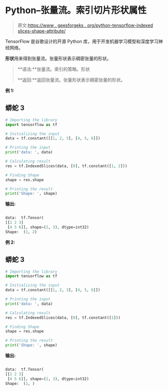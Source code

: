 # Python–张量流。索引切片形状属性

> 原文:[https://www . geesforgeks . org/python-tensorflow-indexed slices-shape-attribute/](https://www.geeksforgeeks.org/python-tensorflow-indexedslices-shape-attribute/)

TensorFlow 是谷歌设计的开源 Python 库，用于开发机器学习模型和深度学习神经网络。

**形状**用来得到张量流。张量形状表示稠密张量的形状。

> **语法:**张量流。索引的策略。形状
> 
> **返回:**返回张量流。张量形状表示稠密张量的形状。

**例 1:**

## 蟒蛇 3

```py
# Importing the library
import tensorflow as tf

# Initializing the input
data = tf.constant([[1, 2, 3], [4, 5, 6]])

# Printing the input
print('data: ', data)

# Calculating result
res = tf.IndexedSlices(data, [0], tf.constant([1, 2]))

# Finding Shape
shape = res.shape

# Printing the result
print('Shape: ', shape)
```

**输出:**

```py

data:  tf.Tensor(
[[1 2 3]
 [4 5 6]], shape=(2, 3), dtype=int32)
Shape:  (1, 2)

```

**例 2:**

## 蟒蛇 3

```py
# Importing the library
import tensorflow as tf

# Initializing the input
data = tf.constant([[1, 2, 3], [4, 5, 6]])

# Printing the input
print('data: ', data)

# Calculating result
res = tf.IndexedSlices(data, [0], tf.constant([1]))

# Finding Shape
shape = res.shape

# Printing the result
print('Shape: ', shape)
```

**输出:**

```py

data:  tf.Tensor(
[[1 2 3]
 [4 5 6]], shape=(2, 3), dtype=int32)
Shape:  (1, )

```